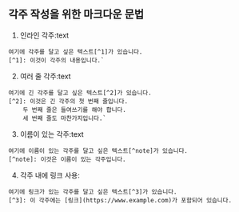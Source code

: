 ## 각주 작성을 위한 마크다운 문법

1. 인라인 각주:text
    

```
여기에 각주를 달고 싶은 텍스트[^1]가 있습니다. 
[^1]: 이것이 각주의 내용입니다.`
```

    
2. 여러 줄 각주:text
    

```
여기에 긴 각주를 달고 싶은 텍스트[^2]가 있습니다. 
[^2]: 이것은 긴 각주의 첫 번째 줄입니다.     
	두 번째 줄은 들여쓰기를 해야 합니다.    
	세 번째 줄도 마찬가지입니다.`
```

    
3. 이름이 있는 각주:text
    

```
여기에 이름이 있는 각주를 달고 싶은 텍스트[^note]가 있습니다. 
[^note]: 이것은 이름이 있는 각주입니다.
```

    
4. 각주 내에 링크 사용:
```
여기에 링크가 있는 각주를 달고 싶은 텍스트[^3]가 있습니다. 
[^3]: 이 각주에는 [링크](https://www.example.com)가 포함되어 있습니다.
```

